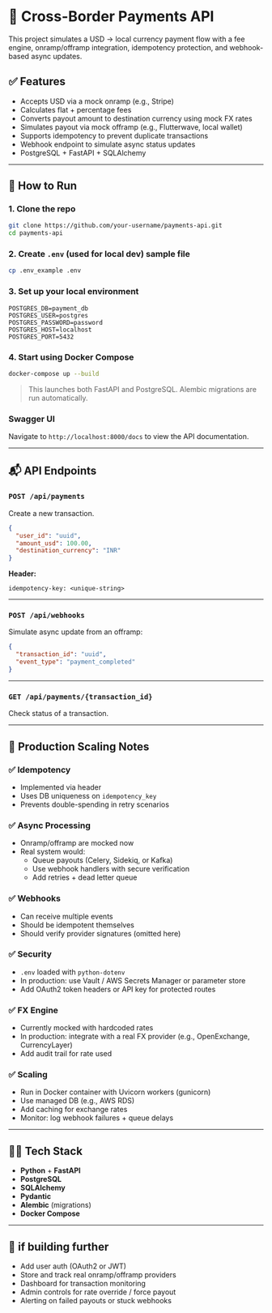 # 💸 Cross-Border Payments API

This project simulates a USD → local currency payment flow with a fee engine, onramp/offramp integration, idempotency protection, and webhook-based async updates.

## ✅ Features

- Accepts USD via a mock onramp (e.g., Stripe)
- Calculates flat + percentage fees
- Converts payout amount to destination currency using mock FX rates
- Simulates payout via mock offramp (e.g., Flutterwave, local wallet)
- Supports idempotency to prevent duplicate transactions
- Webhook endpoint to simulate async status updates
- PostgreSQL + FastAPI + SQLAlchemy

---

## 🚀 How to Run

### 1. Clone the repo
```bash
git clone https://github.com/your-username/payments-api.git
cd payments-api
```


### 2. Create `.env` (used for local dev) sample file

```bash
cp .env_example .env
```

### 3. Set up your local environment

```env
POSTGRES_DB=payment_db
POSTGRES_USER=postgres
POSTGRES_PASSWORD=password
POSTGRES_HOST=localhost
POSTGRES_PORT=5432
```

### 4. Start using Docker Compose

```bash
docker-compose up --build
```

> This launches both FastAPI and PostgreSQL. Alembic migrations are run automatically.

### Swagger UI

Navigate to `http://localhost:8000/docs` to view the API documentation.

---

## 📬 API Endpoints

### `POST /api/payments`

Create a new transaction.

```json
{
  "user_id": "uuid",
  "amount_usd": 100.00,
  "destination_currency": "INR"
}
```

**Header:**
```
idempotency-key: <unique-string>
```

---

### `POST /api/webhooks`

Simulate async update from an offramp:

```json
{
  "transaction_id": "uuid",
  "event_type": "payment_completed"
}
```

---

### `GET /api/payments/{transaction_id}`

Check status of a transaction.

---

## 🧠 Production Scaling Notes

### ✅ Idempotency
- Implemented via header
- Uses DB uniqueness on `idempotency_key`
- Prevents double-spending in retry scenarios

### ✅ Async Processing
- Onramp/offramp are mocked now
- Real system would:
  - Queue payouts (Celery, Sidekiq, or Kafka)
  - Use webhook handlers with secure verification
  - Add retries + dead letter queue

### ✅ Webhooks
- Can receive multiple events
- Should be idempotent themselves
- Should verify provider signatures (omitted here)

### ✅ Security
- `.env` loaded with `python-dotenv`
- In production: use Vault / AWS Secrets Manager or parameter store
- Add OAuth2 token headers or API key for protected routes

### ✅ FX Engine
- Currently mocked with hardcoded rates
- In production: integrate with a real FX provider (e.g., OpenExchange, CurrencyLayer)
- Add audit trail for rate used

### ✅ Scaling
- Run in Docker container with Uvicorn workers (gunicorn)
- Use managed DB (e.g., AWS RDS)
- Add caching for exchange rates
- Monitor: log webhook failures + queue delays

---

## 👨‍💻 Tech Stack

- **Python** + **FastAPI**
- **PostgreSQL**
- **SQLAlchemy**
- **Pydantic**
- **Alembic** (migrations)
- **Docker Compose**

---

## 🧪 if building further

- Add user auth (OAuth2 or JWT)
- Store and track real onramp/offramp providers
- Dashboard for transaction monitoring
- Admin controls for rate override / force payout
- Alerting on failed payouts or stuck webhooks